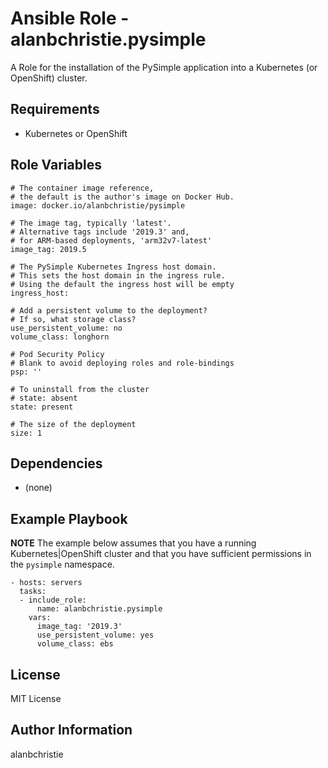 Ansible Role - alanbchristie.pysimple
=====================================

A Role for the installation of the PySimple application into a Kubernetes
(or OpenShift) cluster.

Requirements
------------

-   Kubernetes or OpenShift 

Role Variables
--------------

    # The container image reference,
    # the default is the author's image on Docker Hub.
    image: docker.io/alanbchristie/pysimple
    
    # The image tag, typically 'latest'.
    # Alternative tags include '2019.3' and,
    # for ARM-based deployments, 'arm32v7-latest'
    image_tag: 2019.5

    # The PySimple Kubernetes Ingress host domain.
    # This sets the host domain in the ingress rule.
    # Using the default the ingress host will be empty
    ingress_host:

    # Add a persistent volume to the deployment?
    # If so, what storage class?
    use_persistent_volume: no
    volume_class: longhorn

    # Pod Security Policy
    # Blank to avoid deploying roles and role-bindings
    psp: ''

    # To uninstall from the cluster
    # state: absent
    state: present
    
    # The size of the deployment
    size: 1

Dependencies
------------

-   (none)

Example Playbook
----------------

**NOTE** The example below assumes that you have a running Kubernetes|OpenShift
cluster and that you have sufficient permissions in the `pysimple` namespace.

    - hosts: servers
      tasks:
      - include_role:
          name: alanbchristie.pysimple
        vars:
          image_tag: '2019.3'
          use_persistent_volume: yes
          volume_class: ebs

License
-------

MIT License

Author Information
------------------

alanbchristie
